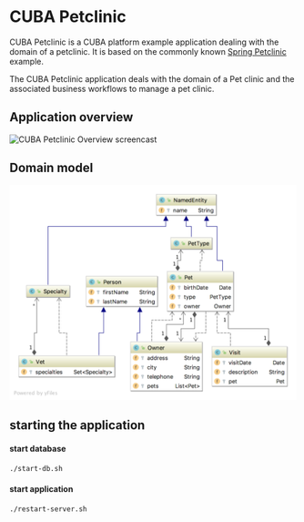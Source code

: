 # CUBA Petclinic

CUBA Petclinic is a CUBA platform example application dealing with the domain of a petclinic. It is based on the commonly known [Spring Petclinic](https://github.com/spring-projects/spring-petclinic) example.

The CUBA Petclinic application deals with the domain of a Pet clinic and the associated business workflows to manage a pet clinic.

## Application overview

![CUBA Petclinic Overview screencast](https://github.com/cuba-platform/cuba-petclinic/blob/master/img/cuba-petclinic-overview.gif)


## Domain model


![CUBA Petclinic Domain model](https://github.com/cuba-platform/cuba-petclinic/blob/master/img/domain-model.png)


## starting the application

#### start database
```
./start-db.sh
```

#### start application
```
./restart-server.sh
```


